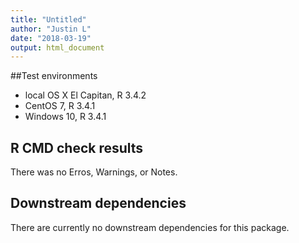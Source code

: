 ```yaml
---
title: "Untitled"
author: "Justin L"
date: "2018-03-19"
output: html_document
---
```



##Test environments
* local OS X El Capitan, R 3.4.2
* CentOS 7, R 3.4.1
* Windows 10, R 3.4.1


## R CMD check results
There was no Erros, Warnings, or Notes.
    
## Downstream dependencies
There are currently no downstream dependencies for this package.